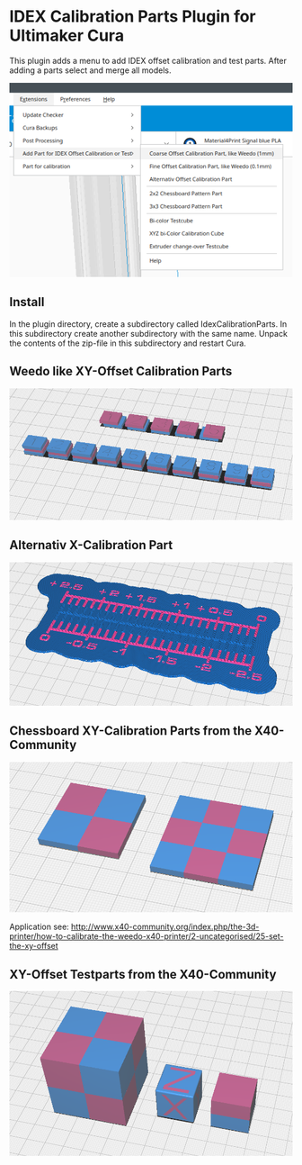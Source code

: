 # IDEX Calibration Parts Plugin for Ultimaker Cura

This plugin adds a menu to add IDEX offset calibration and test parts. After adding a parts select and merge all models.

![menu Extensions IDEX Calibration Parts](./images/menu.png)

## Install
In the plugin directory, create a subdirectory called IdexCalibrationParts. In this subdirectory create another subdirectory with the same name. Unpack the contents of the zip-file in this subdirectory and restart Cura.




## Weedo like XY-Offset Calibration Parts
![Weedo calibration parts](./images/calibration_weedo_x40.png)


## Alternativ X-Calibration Part
![Alternativ calibration part](./images/calibration_alternativ.png)


## Chessboard XY-Calibration Parts from the X40-Community
![Chessboard parts](./images/chessboard_pattern.png)

Application see: http://www.x40-community.org/index.php/the-3d-printer/how-to-calibrate-the-weedo-x40-printer/2-uncategorised/25-set-the-xy-offset


## XY-Offset Testparts from the X40-Community
![Test parts](./images/test_cubs.png)
